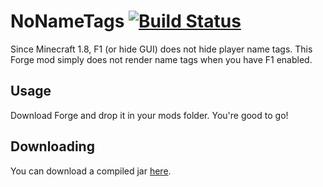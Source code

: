 # NoNameTags [![Build Status](https://drone.io/github.com/WesJD/NoNameTags/status.png)](https://drone.io/github.com/WesJD/NoNameTags/latest)
Since Minecraft 1.8, F1 (or hide GUI) does not hide player name tags. This Forge mod simply does not render name tags when you have F1 enabled.

## Usage
Download Forge and drop it in your mods folder. You're good to go!

## Downloading
You can download a compiled jar [here](https://drone.io/github.com/WesJD/NoNameTags/files).